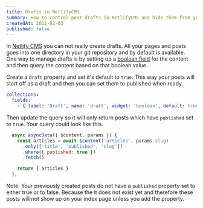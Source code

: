 ```yaml
---
title: Drafts in NetlifyCMS
summary: How to control post drafts in NetlifyCMS and hide them from your app
createdAt: 2021-02-03
published: false
---
```


In [Netlify CMS](https://www.netlifycms.org/) you can not really create drafts. All your pages and posts goes into one directory in your git repository and by default is available. One way to manage drafts is by setting up a [boolean field](https://www.netlifycms.org/docs/widgets/#boolean) for the content and then query the content based on that boolean value.

Create a `draft` property and set it's default to `true`. This way your posts will start off as a draft and then you can set them to published when ready.

```yml
collections:
  fields:
    - { label: 'Draft', name: 'draft', widget: 'boolean', default: true }
```

Then update the query so it will only return posts which have `published` set to `true`. Your query could look like this.

```js
  async asyncData({ $content, params }) {
    const articles = await $content('articles', params.slug)
      .only(['title', 'published', 'slug'])
      .where({ published: true })
      .fetch()

    return { articles }
  },
```

Note: Your previously created posts do not have a `published` property set to either true or to false. Because the it does not exist yet and therefore these posts will not show up on your index page unless you add the property.
